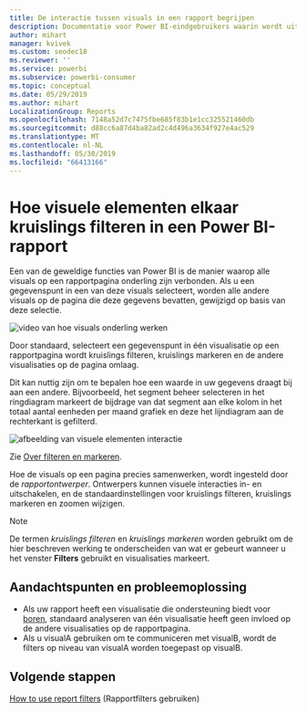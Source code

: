 ```yaml
---
title: De interactie tussen visuals in een rapport begrijpen
description: Documentatie voor Power BI-eindgebruikers waarin wordt uitgelegd hoe visuals op een rapportpagina werken.
author: mihart
manager: kvivek
ms.custom: seodec18
ms.reviewer: ''
ms.service: powerbi
ms.subservice: powerbi-consumer
ms.topic: conceptual
ms.date: 05/29/2019
ms.author: mihart
LocalizationGroup: Reports
ms.openlocfilehash: 7148a52d7c7475fbe685f83b1e1cc325521460db
ms.sourcegitcommit: d88cc6a87d4ba82ad2c4d496a3634f927e4ac529
ms.translationtype: MT
ms.contentlocale: nl-NL
ms.lasthandoff: 05/30/2019
ms.locfileid: "66413166"
---
```

# <a name="how-visuals-cross-filter-each-other-in-a-power-bi-report"></a>Hoe visuele elementen elkaar kruislings filteren in een Power BI-rapport
Een van de geweldige functies van Power BI is de manier waarop alle visuals op een rapportpagina onderling zijn verbonden. Als u een gegevenspunt in een van deze visuals selecteert, worden alle andere visuals op de pagina die deze gegevens bevatten, gewijzigd op basis van deze selectie. 

![video van hoe visuals onderling werken](media/end-user-interactions/interactions.gif)

Door standaard, selecteert een gegevenspunt in één visualisatie op een rapportpagina wordt kruislings filteren, kruislings markeren en de andere visualisaties op de pagina omlaag. 

Dit kan nuttig zijn om te bepalen hoe een waarde in uw gegevens draagt bij aan een andere. Bijvoorbeeld, het segment beheer selecteren in het ringdiagram markeert de bijdrage van dat segment aan elke kolom in het totaal aantal eenheden per maand grafiek en deze het lijndiagram aan de rechterkant is gefilterd.

![afbeelding van visuele elementen interactie](media/end-user-interactions/power-bi-interactions.png)

Zie [Over filteren en markeren](../power-bi-reports-filters-and-highlighting.md). 

Hoe de visuals op een pagina precies samenwerken, wordt ingesteld door de *rapportontwerper*. Ontwerpers kunnen visuele interacties in- en uitschakelen, en de standaardinstellingen voor kruislings filteren, kruislings markeren en zoomen wijzigen. 
  
> [!NOTE]
> De termen *kruislings filteren* en *kruislings markeren* worden gebruikt om de hier beschreven werking te onderscheiden van wat er gebeurt wanneer u het venster **Filters** gebruikt en visualisaties markeert.  

## <a name="considerations-and-troubleshooting"></a>Aandachtspunten en probleemoplossing
- Als uw rapport heeft een visualisatie die ondersteuning biedt voor [boren](../power-bi-visualization-drill-down.md), standaard analyseren van één visualisatie heeft geen invloed op de andere visualisaties op de rapportpagina.     
- Als u visualA gebruiken om te communiceren met visualB, wordt de filters op niveau van visualA worden toegepast op visualB.

## <a name="next-steps"></a>Volgende stappen
[How to use report filters](../power-bi-how-to-report-filter.md) (Rapportfilters gebruiken)
